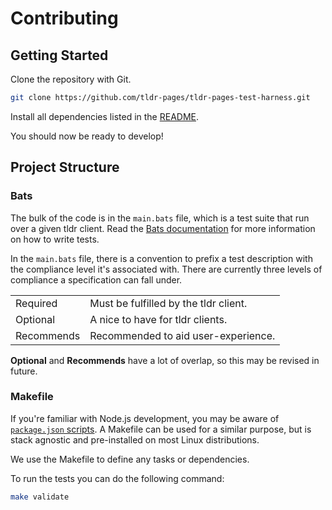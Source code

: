 # Contributing

## Getting Started

Clone the repository with Git.

```sh
git clone https://github.com/tldr-pages/tldr-pages-test-harness.git
```

Install all dependencies listed in the [README](./README.md#dependencies).

You should now be ready to develop!

## Project Structure

### Bats

The bulk of the code is in the `main.bats` file, which is a test suite that run over a given tldr client. Read the [Bats documentation](https://bats-core.readthedocs.io/en/stable/writing-tests.html) for more information on how to write tests.

In the `main.bats` file, there is a convention to prefix a test description with the compliance level it's associated with. There are currently three levels of compliance a specification can fall under.

| | |
|---|---|
| Required | Must be fulfilled by the tldr client. |
| Optional | A nice to have for tldr clients. |
| Recommends | Recommended to aid user-experience. |

**Optional** and **Recommends** have a lot of overlap, so this may be revised in future.

### Makefile

If you're familiar with Node.js development, you may be aware of [`package.json` scripts](https://docs.npmjs.com/cli/v9/using-npm/scripts). A Makefile can be used for a similar purpose, but is stack agnostic and pre-installed on most Linux distributions.

We use the Makefile to define any tasks or dependencies.

To run the tests you can do the following command:

```sh
make validate
```
